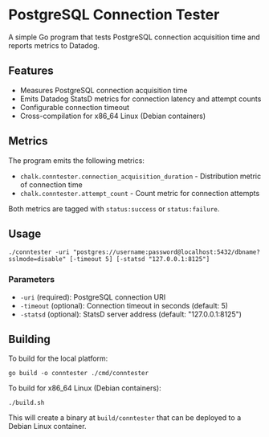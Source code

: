 # PostgreSQL Connection Tester

A simple Go program that tests PostgreSQL connection acquisition time and reports metrics to Datadog.

## Features

- Measures PostgreSQL connection acquisition time
- Emits Datadog StatsD metrics for connection latency and attempt counts
- Configurable connection timeout
- Cross-compilation for x86_64 Linux (Debian containers)

## Metrics

The program emits the following metrics:

- `chalk.conntester.connection_acquisition_duration` - Distribution metric of connection time
- `chalk.conntester.attempt_count` - Count metric for connection attempts

Both metrics are tagged with `status:success` or `status:failure`.

## Usage

```
./conntester -uri "postgres://username:password@localhost:5432/dbname?sslmode=disable" [-timeout 5] [-statsd "127.0.0.1:8125"]
```

### Parameters

- `-uri` (required): PostgreSQL connection URI
- `-timeout` (optional): Connection timeout in seconds (default: 5)
- `-statsd` (optional): StatsD server address (default: "127.0.0.1:8125")

## Building

To build for the local platform:

```
go build -o conntester ./cmd/conntester
```

To build for x86_64 Linux (Debian containers):

```
./build.sh
```

This will create a binary at `build/conntester` that can be deployed to a Debian Linux container.